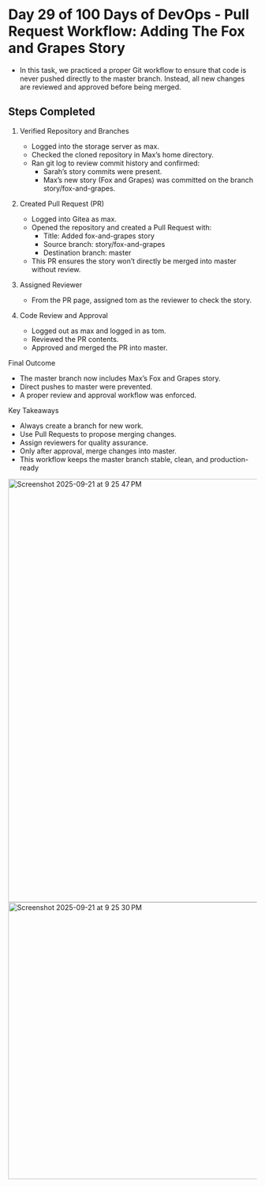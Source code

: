 # Day 29 of 100 Days of DevOps - Pull Request Workflow: Adding The Fox and Grapes Story
 - In this task, we practiced a proper Git workflow to ensure that code is never pushed directly to the master branch. Instead, all new changes are reviewed and approved before being merged.

## Steps Completed
1. Verified Repository and Branches
   - Logged into the storage server as max.
   - Checked the cloned repository in Max’s home directory.
   - Ran git log to review commit history and confirmed:
     - Sarah’s story commits were present.
     - Max’s new story (Fox and Grapes) was committed on the branch story/fox-and-grapes.
       
2. Created Pull Request (PR)
   - Logged into Gitea as max.
   - Opened the repository and created a Pull Request with:
     - Title: Added fox-and-grapes story
     - Source branch: story/fox-and-grapes
     - Destination branch: master
   - This PR ensures the story won’t directly be merged into master without review.

 3. Assigned Reviewer
    - From the PR page, assigned tom as the reviewer to check the story.

4. Code Review and Approval
   - Logged out as max and logged in as tom.
   - Reviewed the PR contents.
   - Approved and merged the PR into master.

Final Outcome
  - The master branch now includes Max’s Fox and Grapes story.
  - Direct pushes to master were prevented.
  - A proper review and approval workflow was enforced.

Key Takeaways
  - Always create a branch for new work.
  - Use Pull Requests to propose merging changes.
  - Assign reviewers for quality assurance.
  - Only after approval, merge changes into master.
  - This workflow keeps the master branch stable, clean, and production-ready

<img width="1163" height="856" alt="Screenshot 2025-09-21 at 9 25 47 PM" src="https://github.com/user-attachments/assets/9a9b0db0-7827-4c64-a367-dfc88ec425ca" />

<img width="1671" height="560" alt="Screenshot 2025-09-21 at 9 25 30 PM" src="https://github.com/user-attachments/assets/b8e264ce-0723-4a0d-bd8a-c7bd0c979294" />


